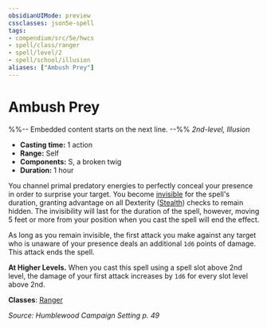 ```yaml
---
obsidianUIMode: preview
cssclasses: json5e-spell
tags:
- compendium/src/5e/hwcs
- spell/class/ranger
- spell/level/2
- spell/school/illusion
aliases: ["Ambush Prey"]
---
```

# Ambush Prey
%%-- Embedded content starts on the next line. --%%
*2nd-level, Illusion*  

- **Casting time:** 1 action
- **Range:** Self
- **Components:** S, a broken twig
- **Duration:** 1 hour

You channel primal predatory energies to perfectly conceal your presence in order to surprise your target. You become [invisible](/Systems/5e/rules/conditions.md#invisible) for the spell's duration, granting advantage on all Dexterity ([Stealth](/Systems/5e/rules/skills.md#Stealth)) checks to remain hidden. The invisibility will last for the duration of the spell, however, moving 5 feet or more from your position when you cast the spell will end the effect.

As long as you remain invisible, the first attack you make against any target who is unaware of your presence deals an additional `1d6` points of damage. This attack ends the spell.

**At Higher Levels.** When you cast this spell using a spell slot above 2nd level, the damage of your first attack increases by `1d6` for every slot level above 2nd.

**Classes**: [Ranger](/Systems/5e/classes/ranger.md)

*Source: Humblewood Campaign Setting p. 49*